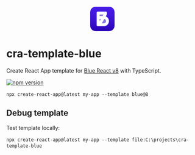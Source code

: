 <p align="center">
<img src="https://raw.githubusercontent.com/bruegmann/blue-react/master/public/logo192.png" alt="Blue Icon" width="64px" height="64px">
</p>

# cra-template-blue

Create React App template for [Blue React v8](https://bruegmann.github.io/blue-react/v8/) with TypeScript.

[![npm version](https://img.shields.io/npm/v/cra-template-blue)](https://www.npmjs.com/package/cra-template-blue)

```
npx create-react-app@latest my-app --template blue@8
```

## Debug template

Test template locally:

```
npx create-react-app@latest my-app --template file:C:\projects\cra-template-blue
```
